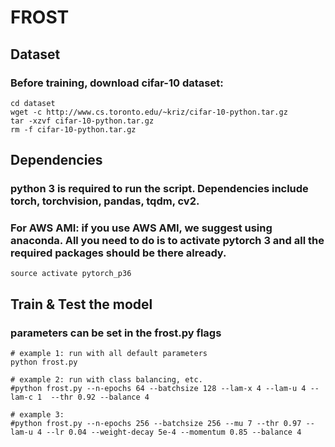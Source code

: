 
# FROST

## Dataset
### Before training, download cifar-10 dataset: 

    cd dataset
    wget -c http://www.cs.toronto.edu/~kriz/cifar-10-python.tar.gz
    tar -xzvf cifar-10-python.tar.gz
    rm -f cifar-10-python.tar.gz
    
## Dependencies
### python 3 is required to run the script. Dependencies include torch, torchvision, pandas, tqdm, cv2. 

### For AWS AMI: if you use AWS AMI, we suggest using anaconda. All you need to do is to activate pytorch 3 and all the required packages should be there already.
    source activate pytorch_p36

## Train & Test the model
### parameters can be set in the frost.py flags

    # example 1: run with all default parameters
    python frost.py

    # example 2: run with class balancing, etc.
    #python frost.py --n-epochs 64 --batchsize 128 --lam-x 4 --lam-u 4 --lam-c 1  --thr 0.92 --balance 4

    # example 3: 
    #python frost.py --n-epochs 256 --batchsize 256 --mu 7 --thr 0.97 --lam-u 4 --lr 0.04 --weight-decay 5e-4 --momentum 0.85 --balance 4 